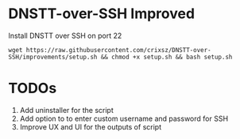 # DNSTT-over-SSH Improved
Install DNSTT over SSH on port 22
```
wget https://raw.githubusercontent.com/crixsz/DNSTT-over-SSH/improvements/setup.sh && chmod +x setup.sh && bash setup.sh
```

# TODOs
1. Add uninstaller for the script
2. Add option to to enter custom username and password for SSH
3. Improve UX and UI for the outputs of script